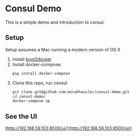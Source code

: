 # Consul Demo
This is a simple demo and introduction to consul.

## Setup
Setup assumes a Mac running a modern version of OS X

1. Install [boot2docker](http://boot2docker.io)
1. Install docker-compose:
	```bash
	pip install docker-compose
	```
1. Clone this repo, run consul
	```bash
	git clone git@github.com:micahhausler/consul-demo.git
	cd consul-demo/
	docker-compose up
	```

## See the UI
[http://192.168.59.103:8500/ui/](http://192.168.59.103:8500/ui/)
